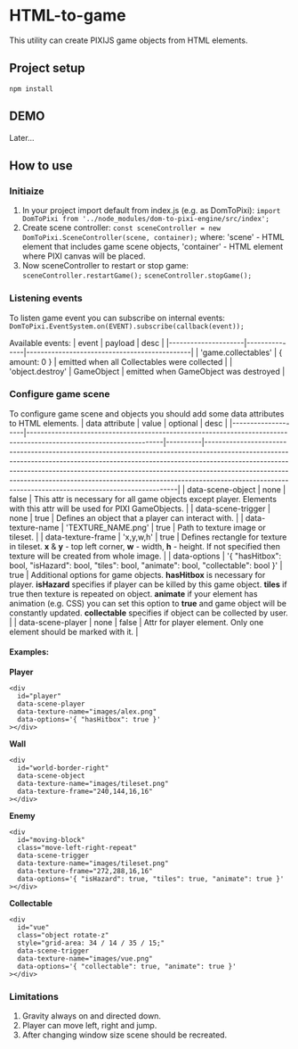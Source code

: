 # HTML-to-game

This utility can create PIXIJS game objects from HTML elements.

## Project setup
```
npm install
```
## DEMO
Later...

## How to use

### Initiaize
1. In your project import default from index.js (e.g. as DomToPixi):
  ```import DomToPixi from '../node_modules/dom-to-pixi-engine/src/index';```
2. Create scene controller:
  ```const sceneController = new DomToPixi.SceneController(scene, container);```
  where: 'scene' - HTML element that includes game scene objects, 'container' - HTML element where PIXI canvas will be placed.
3. Now sceneController to restart or stop game:
  ```sceneController.restartGame();```
  ```sceneController.stopGame();```

### Listening events
To listen game event you can subscribe on internal events:
  ```DomToPixi.EventSystem.on(EVENT).subscribe(callback(event));```

Available events:
| event               | payload       | desc                                         |
|---------------------|---------------|----------------------------------------------|
| 'game.collectables' | { amount: 0 } | emitted when all Collectables were collected |
| 'object.destroy'    | GameObject    | emitted when GameObject was destroyed        |

### Configure game scene
To configure game scene and objects you should add some data attributes to HTML elements.
| data attribute     | value                                                                                                              | optional | desc                                                                                                                                                                                                                                                                                                                                                                                         |
|--------------------|--------------------------------------------------------------------------------------------------------------------|----------|----------------------------------------------------------------------------------------------------------------------------------------------------------------------------------------------------------------------------------------------------------------------------------------------------------------------------------------------------------------------------------------------|
| data-scene-object  | none                                                                                                               | false    | This attr is necessary for all game objects except player. Elements with this attr will be used for PIXI GameObjects.                                                                                                                                                                                                                                                                        |
| data-scene-trigger | none                                                                                                               | true     | Defines an object that a player can interact with.                                                                                                                                                                                                                                                                                                                                           |
| data-texture-name  | 'TEXTURE_NAME.png'                                                                                                 | true     | Path to texture image or tileset.                                                                                                                                                                                                                                                                                                                                                            |
| data-texture-frame | 'x,y,w,h'                                                                                                          | true     | Defines rectangle for texture in tileset. **x** & **y** - top left corner, **w** - width, **h** - height. If not specified then texture will be created from whole image.                                                                                                                                                                                                                                    |
| data-options       | '{     "hasHitbox": bool,     "isHazard": bool,     "tiles": bool,     "animate": bool,     "collectable": bool }' | true     | Additional options for game objects. **hasHitbox** is necessary for player. **isHazard** specifies if player can be killed by this game object. **tiles** if true then texture is repeated on object. **animate** if your element has animation (e.g. CSS) you can set this option to **true** and game object will be constantly updated. **collectable** specifies if object can be collected by user. |
| data-scene-player  | none                                                                                                               | false    | Attr for player element. Only one element should be marked with it.                                                                                                                                                                                                                                                                                                                          |

#### Examples:
**Player**
```
<div
  id="player"
  data-scene-player
  data-texture-name="images/alex.png"
  data-options='{ "hasHitbox": true }'
></div>
```
**Wall**
```
<div
  id="world-border-right"
  data-scene-object
  data-texture-name="images/tileset.png"
  data-texture-frame="240,144,16,16"
></div>
```
**Enemy**
```
<div
  id="moving-block"
  class="move-left-right-repeat"
  data-scene-trigger
  data-texture-name="images/tileset.png"
  data-texture-frame="272,288,16,16"
  data-options='{ "isHazard": true, "tiles": true, "animate": true }'
></div>
```
**Collectable**
```
<div
  id="vue"
  class="object rotate-z"
  style="grid-area: 34 / 14 / 35 / 15;"
  data-scene-trigger
  data-texture-name="images/vue.png"
  data-options='{ "collectable": true, "animate": true }'
></div>
```

### Limitations
1. Gravity always on and directed down.
2. Player can move left, right and jump.
3. After changing window size scene should be recreated.